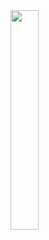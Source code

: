 <img src="https://github.com/cjhandroid/TrimmerVideoView/blob/master/ezgif.com-video-to-gif.gif" width="30%" />
